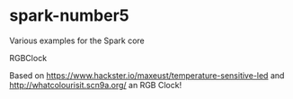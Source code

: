 spark-number5
=============

Various examples for the Spark core

RGBClock

Based on https://www.hackster.io/maxeust/temperature-sensitive-led and http://whatcolourisit.scn9a.org/ an RGB Clock!

 